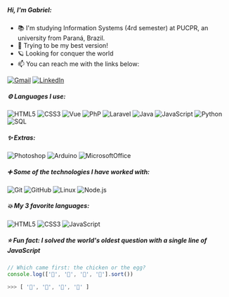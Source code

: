 ##### Hi, I'm Gabriel:

- 📚 I'm studying Information Systems (4rd semester) at PUCPR, an university from Paraná, Brazil.
- 🎯 Trying to be my best version!
- 🪐 Looking for conquer the world
- :mailbox: You can reach me with the links below:

[![Gmail](https://img.shields.io/badge/-GMAIL-D14836?style&logo=gmail&logoColor=white)](mailto:gevertlolz@gmail.com)
[![LinkedIn](https://img.shields.io/badge/-LINKEDIN-0077B5?style&logo=linkedin&logoColor=white)](https://www.linkedin.com/in/gabrielgevert/)


##### ⚙ Languages I use: 


![HTML5](https://img.shields.io/badge/-HTML5-000000?style=flat&logo=html5&logoWidth=25)
![CSS3](https://img.shields.io/badge/-CSS3-000000?style=flat&logo=CSS3&logoWidth=25&logoColor=blue)
![Vue](https://img.shields.io/badge/-Vue-000000?style=flat&logo=vuedotjs&logoWidth=25)
![PhP](https://img.shields.io/badge/-PHP-000000?style=flat&logo=php&logoWidth=25)
![Laravel](https://img.shields.io/badge/-Laravel-000000?style=flat&logo=laravel&logoWidth=25)
![Java](https://img.shields.io/badge/-Java-000000?style=flat&logo=java&logoWidth=25)
![JavaScript](https://img.shields.io/badge/-JavaScript-000000?style=flat&logo=javascript&logoWidth=25)
![Python](https://img.shields.io/badge/-Python-000000?style=flat&logo=python&logoWidth=25)
![SQL](https://img.shields.io/badge/-SQL-000000?style=flat&logo=mysql&logoWidth=25&logoColor=blue)


##### ✨ Extras:


![Photoshop](https://img.shields.io/badge/-Photoshop-000000?style=flat&logo=adobephotoshop&logoWidth=25)
![Arduino](https://img.shields.io/badge/-Arduino-000000?style=flat&logo=arduino&logoWidth=25)
![MicrosoftOffice](https://img.shields.io/badge/-Office-000000?style=flat&logo=microsoftoffice&logoWidth=25)


##### ➕ Some of the technologies I have worked with:


![Git](https://img.shields.io/badge/-Git-222222?style=flat&logo=git&logoColor=F05032&logoWidth=25)
![GitHub](https://img.shields.io/badge/-GitHub-222222?style=flat&logo=github&logoColor=181717&logoWidth=25)
![Linux](https://img.shields.io/badge/-Linux-222222?style=flat&logo=linux&logoColor=FCC624&logoWidth=25)
![Node.js](https://img.shields.io/badge/-Node.js-222222?style=flat&logo=node.js&logoColor=339933&logoWidth=25)



##### 💥 My 3 favorite languages:


![HTML5](https://img.shields.io/badge/-HTML5-222222?style=flat&logo=html5&logoWidth=25&logoColor=FCC624)
![CSS3](https://img.shields.io/badge/-CSS3-222222?style=flat&logo=CSS3&logoWidth=25&logoColor=FCC624)
![JavaScript](https://img.shields.io/badge/-JavaScript-222222?style=flat&logo=javascript&logoWidth=25&logoColor=FCC624)



##### ⭐ Fun fact: I solved the world's oldest question with a single line of JavaScript
<!-- wi*quL3fcV -->

```javascript
// Which came first: the chicken or the egg?
console.log(['🐣', '🐔', '🐥', '🥚'].sort())

>>> [ '🥚', '🐣', '🐥', '🐔' ]
```

